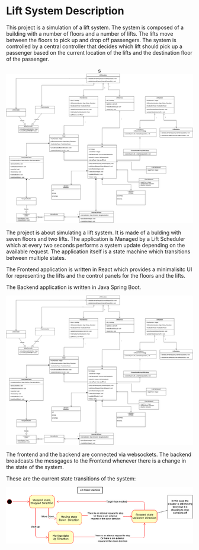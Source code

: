# Lift System Description

This project is a simulation of a lift system. The system is composed of a building with a number of floors and a number of lifts. The lifts move between the floors to pick up and drop off passengers. The system is controlled by a central controller that decides which lift should pick up a passenger based on the current location of the lifts and the destination floor of the passenger.
<p align="center">s
    <img src="assets/LiftSystem.png" alt="Lift System"/>
</p>

The project is about simulating a lift system. It is made of a bulding with seven floors and two lifts. The application is Managed by a Lift Scheduler which at every two seconds performs a system update depending on the available request. The application itself is a state machine which transitions between multiple states.

The Frontend application is written in React which provides a minimalisitc UI for representing the lifts and the control panels for the floors and the lifts.

The Backend application is written in Java Spring Boot.

<p align="center">
    <img src="assets/LiftSystem.png" alt="Use Case Diagram"/>
</p>


The frontend and the backend are connected via websockets. The backend broadcasts the messgages to the Frontend whenever there is a change in the state of the system.

These are the current state transitions of the system:

<p align="center">
    <img src="assets/LiftStateMachine.png" alt="State Machine Diagram"/>
</p>
